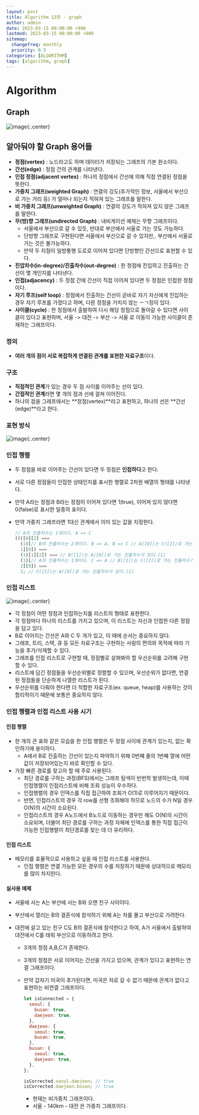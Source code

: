 ```yaml
---
layout: post
title: Algorithm 13장 - graph
author: admin
date: 2023-03-15 00:00:00 +900
lastmod: 2023-03-15 00:00:00 +900
sitemap:
  changefreq: monthly
  priority: 0.5
categories: [ALGORITHM]
tags: [algorithm, graph]
---
```


# Algorithm

## Graph

![image](https://user-images.githubusercontent.com/118104644/225157511-ab490b56-a873-4a60-8c04-9ec3b19040ea.png){:.center}

## 알아둬야 할 Graph 용어들

- **정점(vertex)** : 노드라고도 하며 데이터가 저장되는 그래프의 기본 원소이다.
- **간선(edge)** : 정점 간의 관계를 나타낸다.
- **인접 정점(adjacent vertex)** : 하나의 정점에서 간선에 의해 직접 연결된 정점을 뜻한다.
- **가중치 그래프(weighted Graph)** : 연결의 강도(추가적인 정보, 서울에서 부산으로 가는 거리 등) 가 얼마나 되는지 적혀져 있는 그래프를 말한다.
- **비 가중치 그래프(unweighted Graph)** : 연결의 강도가 적혀져 있지 않은 그래프를 말한다.
- **무(방)향 그래프(undirected Graph)** : 내비게이션 예제는 무향 그래프이다.
  - 서울에서 부산으로 갈 수 있듯, 반대로 부산에서 서울로 가는 것도 가능하다.
  - 단방향 그래프로 구현된다면 서울에서 부산으로 갈 수 있지만,. 부산에서 서울로 가는 것은 불가능하다.
  - 만약 두 지점이 일방통행 도로로 이어져 있다면 단방향인 간선으로 표현할 수 있다.
- **진압차수(in-degree)/진출차수(out-degree)** : 한 정점에 진입하고 진출하는 간선이 몇 개인지를 나타낸다.
- **인접(adjacency)** : 두 정점 간에 간선이 직접 이어져 있다면 두 정점은 인접한 정점이다.
- **자기 루프(self loop)** : 정점에서 진출하는 간선이 곧바로 자기 자신에게 진입하는 경우 자기 루프를 가졌다고 하며, 다른 정점을 거치지 않는 ㅡㄱ징이 있다.
- **사이클(cycle)** : 한 정점에서 출발하여 다시 해당 정점으로 돌아갈 수 있다면 사이클이 있다고 표현하며, 서울 -> 대전 -> 부산 -> 서울 로 이동이 가능한 사이클이 존재하는 그래프이다.

### 정의

- **여러 개의 점이 서로 복잡하게 연결된 관계를 표현한 자료구조**이다.

### 구조

- **직접적인 관계**가 있는 경우 두 점 사이를 이어주는 선이 있다.
- **간접적인 관계**라면 몇 개의 점과 선에 걸쳐 이어진다.
- 하나의 점을 그래프에서는 **정점(vertex)**라고 표현하고, 하나의 선은 **간선(edge)**라고 한다.

### 표현 방식

![image](https://user-images.githubusercontent.com/118104644/225159083-2d524809-ce8e-49fd-9868-9916d31ef603.png){:.center}

### 인접 행렬

- 두 정점을 바로 이어주는 간선이 있다면 두 정점은 **인접하다**고 한다.
- 서로 다른 정점들이 인접한 상태인지를 표시한 행렬로 2차원 배열의 형태를 나타낸다.
- 만약 A라는 정점과 B라는 정점이 이어져 있다면 1(true), 이어져 있지 않다면 0(false)로 표시한 일종의 표이다.
- 만약 가중치 그래프라면 1대신 관계에서 의미 있는 값을 지정한다.

  ```js
  // A의 진출차수는 1개이다. A => C
  ((([0][2] ===
    (1)[// B의 진출차수는 2개이다. B => A, B => C // A([0])는 C([2])로 가는 진출차수가 있다.(1)
    1][0]) ===
    (1)[1][2]) === // B([1])는 A([0])로 가는 진출차수가 있다.(1)
    (1)[// A의 진출차수는 1개이다. C => A // B([1])는 C([2])로 가는 진출차수가 있다.(1)
    2][0]) ===
    1; // C([2])는 A([0])로 가는 진출차수가 있다.(1)
  ```

### 인접 리스트

![image](https://user-images.githubusercontent.com/118104644/225161039-7085859f-c5eb-4e42-a6c9-90f597653802.png){:.center}

- 각 정점이 어떤 정점과 인접하는지를 리스트의 형태로 표현한다.
- 각 정점마다 하나의 리스트를 가지고 있으며, 이 리스트는 자신과 인접한 다른 정점을 담고 있다.
- B로 이어지는 간선은 A와 C 두 개가 있고, 이 때에 순서는 중요하지 않다.
- 그래프, 트리, 스택, 큐 등 모든 자료구조는 구현하는 사람의 편의와 목적에 따라 기능을 추가/삭제할 수 있다.
- 그래프를 인접 리스트로 구현할 때, 정점별로 살펴봐야 할 우선순위를 고려해 구현할 수 있다.
- 리스트에 담긴 정점들을 우선순위별로 정렬할 수 있으며, 우선순위가 없다면, 연결된 정점들을 단순하게 나열한 리스트가 된다.
- 우선순위를 다뤄야 한다면 더 적합한 자료구조(ex. queue, heap)를 사용하는 것이 합리적이기 때문에 보통은 중요하지 않다.

### 인접 행렬과 인접 리스트 사용 시기

#### 인접 행렬

- 한 개의 큰 표와 같은 모습을 한 인접 행렬은 두 정점 사이에 관계가 있는지, 없는 확인하기에 용이하다.
  - A에서 B로 진출하는 간선이 있는지 파악하기 위해 0번째 줄의 1번째 열에 어떤 값이 저장되어있는지 바로 확인할 수 있다.
- 가장 빠른 경로를 찾고자 할 때 주로 사용된다.
  - 최단 경로를 구하는 과정(BFS)에서는 그래프 탐색이 빈번학 발생하는데, 이때 인접행렬이 인접리스트에 비해 조회 성능이 우수하다.
  - 인접행렬의 경우 인덱스를 직접 접근하여 조회가 O(1)로 이루어지기 때문이다.
  - 반면, 인접리스트의 경우 각 row를 선형 조회해야 하므로 노드의 수가 N일 경우 O(N)의 시간이 소요된다.
  - 인접리스트의 경우 A노드에서 B노드로 이동하는 경우만 해도 O(N)의 시간이 소요되며, 더불어 최단 경로를 구하는 과정 자체에 인덱스를 통한 직접 접근이 가능한 인접행렬이 최단경로를 찾는 데 더 유리하다.

#### 인접 리스트

- 메모리를 효율적으로 사용하고 싶을 때 인접 리스트를 사용한다.
  - 인접 행렬은 연결 가능한 모든 경우의 수를 저장하기 때문에 상대적으로 메모리를 많이 차지한다.

#### 실사용 예제

- 서울에 사는 A는 부산에 사는 B와 오랜 친구 사이이다.
- 부산에서 열리는 B의 결혼식에 참석하기 위해 A는 차를 몰고 부산으로 가려한다.
- 대전에 살고 있는 친구 C도 B의 결혼식에 참석한다고 하여, A가 서울에서 출발하여 대전에서 C를 태워 부산으로 이동하려고 한다.

  - 3개의 정점 A,B,C가 존재한다.
  - 3개의 정점은 서로 이어지는 간선을 가지고 있으며, 관계가 있다고 표현하는 연결 그래프이다.
  - 만약 갑자기 미국이 추가된다면, 미국은 차로 갈 수 없기 때문에 관계가 없다고 표현하는 비연결 그래프이다.

    ```js
    let isConnected = {
      seoul: {
        busan: true,
        daejeon: true,
      },
      daejeon: {
        seoul: true,
        busan: true,
      },
      busan: {
        seoul: true,
        daejeon: true,
      },
    };

    isCorrected.seoul.daejeon; // true
    isCorrected.daejeon.busan; // true
    ```

    - 현재는 비가중치 그래프이다.
    - 서울 - 140km - 대전 은 가중치 그래프이다.
